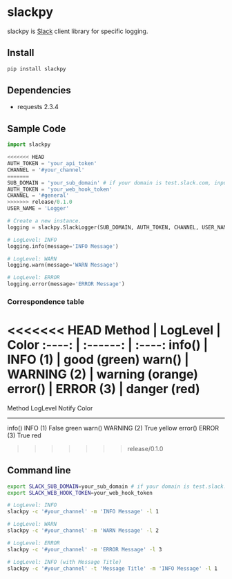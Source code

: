 # slackpy

slackpy is [Slack][] client library for specific logging.

## Install

```sh
pip install slackpy
```

## Dependencies

-   requests 2.3.4

## Sample Code

```python
import slackpy

<<<<<<< HEAD
AUTH_TOKEN = 'your_api_token'
CHANNEL = '#your_channel'
=======
SUB_DOMAIN = 'your_sub_domain' # if your domain is test.slack.com, input 'test'.
AUTH_TOKEN = 'your_web_hook_token'
CHANNEL = '#general'
>>>>>>> release/0.1.0
USER_NAME = 'Logger'

# Create a new instance.
logging = slackpy.SlackLogger(SUB_DOMAIN, AUTH_TOKEN, CHANNEL, USER_NAME)

# LogLevel: INFO
logging.info(message='INFO Message')

# LogLevel: WARN
logging.warn(message='WARN Message')

# LogLevel: ERROR
logging.error(message='ERROR Message')
```

### Correspondence table

<<<<<<< HEAD
Method | LogLevel | Color
:----: | :------: | :----:
info() | INFO (1) | good (green)
warn() | WARNING (2) | warning (orange)
error() | ERROR (3) | danger (red)
=======
  Method     LogLevel       Notify    Color
  ---------- -------------- --------- ---------
  info()     INFO (1)       False     green
  warn()     WARNING (2)    True      yellow
  error()    ERROR (3)      True      red
>>>>>>> release/0.1.0

## Command line

```sh
export SLACK_SUB_DOMAIN=your_sub_domain # if your domain is test.slack.com, input 'test'.
export SLACK_WEB_HOOK_TOKEN=your_web_hook_token

# LogLevel: INFO
slackpy -c '#your_channel' -m 'INFO Message' -l 1

# LogLevel: WARN
slackpy -c '#your_channel' -m 'WARN Message' -l 2

# LogLevel: ERROR
slackpy -c '#your_channel' -m 'ERROR Message' -l 3

# LogLevel: INFO (with Message Title)
slackpy -c '#your_channel' -t 'Message Title' -m 'INFO Message' -l 1
```

  [Slack]: https://slack.com
